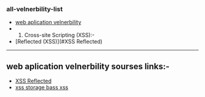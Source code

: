 ### all-velnerbility-list
- [web aplication velnerbility](#web-aplication-velnerbility)
 - 1. Cross-site Scripting (XSS):-
 - [Reflected (XSS)](#XSS Reflected)
  













***

## web aplication velnerbility sourses links:-
 - [XSS Reflected](https://owasp.org/www-project-web-security-testing-guide/v41/4-Web_Application_Security_Testing/07-Input_Validation_Testing/01-Testing_for_Reflected_Cross_Site_Scripting.html)
 - [xss storage bass xss](https://owasp.org/www-project-web-security-testing-guide/v41/4-Web_Application_Security_Testing/07-Input_Validation_Testing/02-Testing_for_Stored_Cross_Site_Scripting.html)

